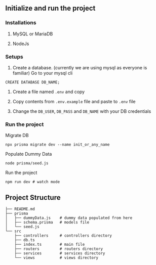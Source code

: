 

## Initialize and run the project

### Installations

1. MySQL or MariaDB

1. NodeJs


### Setups

1. Create a database. (currently we are using mysql as everyone is familiar)
Go to your mysql cli 

```
CREATE DATABASE DB_NAME;
```

1. Create a file named  `.env` and copy 

1. Copy contents from `.env.example` file and paste to `.env` file

1. Change the `DB_USER`, `DB_PASS` and `DB_NAME` with your DB credentials


### Run the project

Migrate DB 

```
npx prisma migrate dev --name init_or_any_name
```

Populate Dummy Data
```
node prisma/seed.js
```

Run the project
```
npm run dev # watch mode
```

## Project Structure
```
├── README.md
├── prisma
│   ├── dummyData.js    # dummy data populated from here
│   ├── schema.prisma   # models file
│   └── seed.js
└── src
    ├── controllers     # controllers directory
    ├── db.ts
    ├── index.ts        # main file
    ├── routers         # routers directory
    ├── services        # services directory
    └── views           # views directory
```